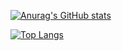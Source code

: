 [![Anurag's GitHub stats](https://github-readme-stats.vercel.app/api?username=terminalqz&count_private=true&theme=dracula)](https://github.com/anuraghazra/github-readme-stats)

[![Top Langs](https://github-readme-stats.vercel.app/api/top-langs/?username=terminalqz&count_private=true&theme=dracula)](https://github.com/anuraghazra/github-readme-stats)
